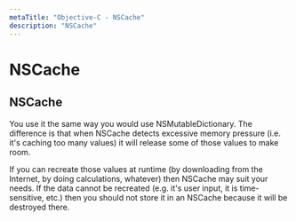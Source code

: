 ```yaml
---
metaTitle: "Objective-C - NSCache"
description: "NSCache"
---
```


# NSCache




## NSCache


You use it the same way you would use NSMutableDictionary. The difference is that when NSCache detects excessive memory pressure (i.e. it's caching too many values) it will release some of those values to make room.

If you can recreate those values at runtime (by downloading from the Internet, by doing calculations, whatever) then NSCache may suit your needs. If the data cannot be recreated (e.g. it's user input, it is time-sensitive, etc.) then you should not store it in an NSCache because it will be destroyed there.

